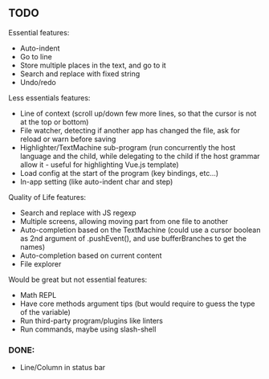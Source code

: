
## TODO

Essential features:

* Auto-indent
* Go to line
* Store multiple places in the text, and go to it
* Search and replace with fixed string
* Undo/redo



Less essentials features:

* Line of context (scroll up/down few more lines, so that the cursor is not at the top or bottom)
* File watcher, detecting if another app has changed the file, ask for reload or warn before saving
* Highlighter/TextMachine sub-program (run concurrently the host language and the child, while delegating to the child
  if the host grammar allow it - useful for highlighting Vue.js template)
* Load config at the start of the program (key bindings, etc...)
* In-app setting (like auto-indent char and step)



Quality of Life features:

* Search and replace with JS regexp
* Multiple screens, allowing moving part from one file to another
* Auto-completion based on the TextMachine (could use a cursor boolean as 2nd argument of .pushEvent(), and use bufferBranches to get the names)
* Auto-completion based on current content
* File explorer



Would be great but not essential features:

* Math REPL
* Have core methods argument tips (but would require to guess the type of the variable)
* Run third-party program/plugins like linters
* Run commands, maybe using slash-shell



### DONE:

* Line/Column in status bar



